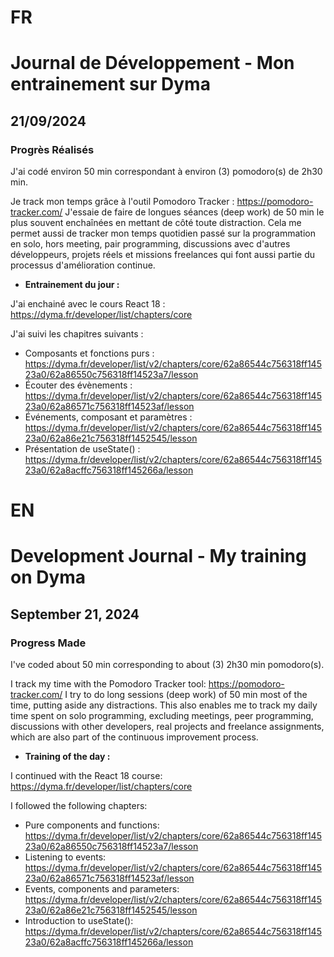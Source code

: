 # FR

# Journal de Développement - Mon entrainement sur Dyma

## 21/09/2024

### Progrès Réalisés

J'ai codé environ 50 min correspondant à environ (3) pomodoro(s) de 2h30 min.

Je track mon temps grâce à l'outil Pomodoro Tracker : https://pomodoro-tracker.com/
J'essaie de faire de longues séances (deep work) de 50 min le plus souvent enchaînées en mettant de côté toute distraction.
Cela me permet aussi de tracker mon temps quotidien passé sur la programmation en solo, hors meeting, pair programming, discussions avec d'autres développeurs, projets réels et missions freelances qui font aussi partie du processus d'amélioration continue.

- **Entrainement du jour :**

J'ai enchainé avec le cours React 18 : https://dyma.fr/developer/list/chapters/core

J'ai suivi les chapitres suivants :

- Composants et fonctions purs : https://dyma.fr/developer/list/v2/chapters/core/62a86544c756318ff14523a0/62a86550c756318ff14523a7/lesson
- Écouter des évènements : https://dyma.fr/developer/list/v2/chapters/core/62a86544c756318ff14523a0/62a86571c756318ff14523af/lesson
- Événements, composant et paramètres : https://dyma.fr/developer/list/v2/chapters/core/62a86544c756318ff14523a0/62a86e21c756318ff1452545/lesson
- Présentation de useState() : https://dyma.fr/developer/list/v2/chapters/core/62a86544c756318ff14523a0/62a8acffc756318ff145266a/lesson

# EN

# Development Journal - My training on Dyma

## September 21, 2024

### Progress Made

I've coded about 50 min corresponding to about (3) 2h30 min pomodoro(s).

I track my time with the Pomodoro Tracker tool: https://pomodoro-tracker.com/ I try to do long sessions (deep work) of 50 min most of the time, putting aside any distractions. This also enables me to track my daily time spent on solo programming, excluding meetings, peer programming, discussions with other developers, real projects and freelance assignments, which are also part of the continuous improvement process.

- **Training of the day :**

I continued with the React 18 course: https://dyma.fr/developer/list/chapters/core

I followed the following chapters:

- Pure components and functions: https://dyma.fr/developer/list/v2/chapters/core/62a86544c756318ff14523a0/62a86550c756318ff14523a7/lesson
- Listening to events: https://dyma.fr/developer/list/v2/chapters/core/62a86544c756318ff14523a0/62a86571c756318ff14523af/lesson
- Events, components and parameters: https://dyma.fr/developer/list/v2/chapters/core/62a86544c756318ff14523a0/62a86e21c756318ff1452545/lesson
- Introduction to useState(): https://dyma.fr/developer/list/v2/chapters/core/62a86544c756318ff14523a0/62a8acffc756318ff145266a/lesson
